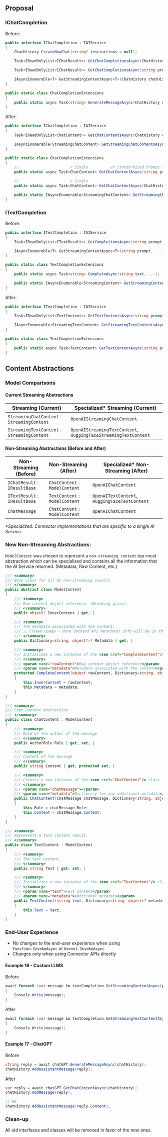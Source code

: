 ## Proposal

### IChatCompletion

Before:

```csharp
public interface IChatCompletion : IAIService
{
    ChatHistory CreateNewChat(string? instructions = null);

    Task<IReadOnlyList<IChatResult>> GetChatCompletionsAsync(ChatHistory chat, ...);

    Task<IReadOnlyList<IChatResult>> GetChatCompletionsAsync(string prompt, ...);

    IAsyncEnumerable<T> GetStreamingContentAsync<T>(ChatHistory chatHistory, ...);
}

public static class ChatCompletionExtensions
{
    public static async Task<string> GenerateMessageAsync(ChatHistory chat, ...);
}
```

After:

```csharp
public interface IChatCompletion : IAIService
{
    Task<IReadOnlyList<ChatContent>> GetChatContentsAsync(ChatHistory chat, ..> tags)

    IAsyncEnumerable<StreamingChatContent> GetStreamingChatContentsAsync(ChatHistory chatHistory, ...);
}

public static class ChatCompletionExtensions
{
    //                       v Single          vv Standardized Prompt (Parse <message> tags)
    public static async Task<ChatContent> GetChatContentAsync(string prompt, ...);

    //                       v Single
    public static async Task<ChatContent> GetChatContentAsync(ChatHistory chatHistory, ...);

    public static IAsyncEnumerable<StreamingChatContent> GetStreamingChatContentsAsync(string prompt, ...);
}
```

### ITextCompletion

Before:

```csharp
public interface ITextCompletion : IAIService
{
    Task<IReadOnlyList<ITextResult>> GetCompletionsAsync(string prompt, ...);

    IAsyncEnumerable<T> GetStreamingContentAsync<T>(string prompt, ...);
}

public static class TextCompletionExtensions
{
    public static async Task<string> CompleteAsync(string text, ...);

    public static IAsyncEnumerable<StreamingContent> GetStreamingContentAsync(string input, ...);
}
```

After:

```csharp
public interface ITextCompletion : IAIService
{
    Task<IReadOnlyList<TextContent>> GetTextContentsAsync(string prompt, ...);

    IAsyncEnumerable<StreamingTextContent> GetStreamingTextContentsAsync(string prompt, ...);
}

public static class TextCompletionExtensions
{
    public static async Task<TextContent> GetTextContentAsync(string prompt, ...);
}
```

## Content Abstractions

### Model Comparisons

#### Current Streaming Abstractions

| Streaming (Current)                         | Specialized\* Streaming (Current)                               |
| ------------------------------------------- | --------------------------------------------------------------- |
| `StreamingChatContent` : `StreamingContent` | `OpenAIStreamingChatContent`                                    |
| `StreamingTextContent` : `StreamingContent` | `OpenAIStreamingTextContent`, `HuggingFaceStreamingTextContent` |

#### Non-Streaming Abstractions (Before and After)

| Non-Streaming (Before)        | Non-Streaming (After)          | Specialized\* Non-Streaming (After)           |
| ----------------------------- | ------------------------------ | --------------------------------------------- |
| `IChatResult` : `IResultBase` | `ChatContent` : `ModelContent` | `OpenAIChatContent`                           |
| `ITextResult` : `IResultBase` | `TextContent` : `ModelContent` | `OpenAITextContent`, `HuggingFaceTextContent` |
| `ChatMessage`                 | `ChatContent` : `ModelContent` | `OpenAIChatContent`                           |

_\*Specialized: Connector implementations that are specific to a single AI Service._

### New Non-Streaming Abstractions:

`ModelContent` was chosen to represent a `non-streaming content` top-most abstraction which can be specialized and contains all the information that the AI Service returned. (Metadata, Raw Content, etc.)

```csharp
/// <summary>
/// Base class for all AI non-streaming results
/// </summary>
public abstract class ModelContent
{
    /// <summary>
    /// Raw content object reference. (Breaking glass).
    /// </summary>
    public object? InnerContent { get; }

    /// <summary>
    /// The metadata associated with the content.
    /// ⚠️ (Token Usage + More Backend API Metadata) info will be in this dictionary. Old IResult.ModelResult) ⚠️
    /// </summary>
    public Dictionary<string, object?>? Metadata { get; }

    /// <summary>
    /// Initializes a new instance of the <see cref="CompleteContent"/> class.
    /// </summary>
    /// <param name="rawContent">Raw content object reference</param>
    /// <param name="metadata">Metadata associated with the content</param>
    protected CompleteContent(object rawContent, Dictionary<string, object>? metadata = null)
    {
        this.InnerContent = rawContent;
        this.Metadata = metadata;
    }
}
```

```csharp
/// <summary>
/// Chat content abstraction
/// </summary>
public class ChatContent : ModelContent
{
    /// <summary>
    /// Role of the author of the message
    /// </summary>
    public AuthorRole Role { get; set; }

    /// <summary>
    /// Content of the message
    /// </summary>
    public string Content { get; protected set; }

    /// <summary>
    /// Creates a new instance of the <see cref="ChatContent"/> class
    /// </summary>
    /// <param name="chatMessage"></param>
    /// <param name="metadata">Dictionary for any additional metadata</param>
    public ChatContent(ChatMessage chatMessage, Dictionary<string, object>? metadata = null) : base(chatMessage, metadata)
    {
        this.Role = chatMessage.Role;
        this.Content = chatMessage.Content;
    }
}
```

```csharp
/// <summary>
/// Represents a text content result.
/// </summary>
public class TextContent : ModelContent
{
    /// <summary>
    /// The text content.
    /// </summary>
    public string Text { get; set; }

    /// <summary>
    /// Initializes a new instance of the <see cref="TextContent"/> class.
    /// </summary>
    /// <param name="text">Text content</param>
    /// <param name="metadata">Additional metadata</param>
    public TextContent(string text, Dictionary<string, object>? metadata = null) : base(text, metadata)
    {
        this.Text = text;
    }
}
```

### End-User Experience

- No changes to the end-user experience when using `Function.InvokeAsync` or `Kernel.InvokeAsync`
- Changes only when using Connector APIs directly

#### Example 16 - Custom LLMS

Before

```csharp
await foreach (var message in textCompletion.GetStreamingContentAsync(prompt, executionSettings))
{
    Console.Write(message);
}
```

After

```csharp
await foreach (var message in textCompletion.GetStreamingTextContentAsync(prompt, executionSettings))
{
    Console.Write(message);
}
```

#### Example 17 - ChatGPT

Before

```csharp
string reply = await chatGPT.GenerateMessageAsync(chatHistory);
chatHistory.AddAssistantMessage(reply);
```

After

```csharp
var reply = await chatGPT.GetChatContentAsync(chatHistory);
chatHistory.AddMessage(reply);

// OR
chatHistory.AddAssistantMessage(reply.Content);
```

### Clean-up

All old interfaces and classes will be removed in favor of the new ones.

